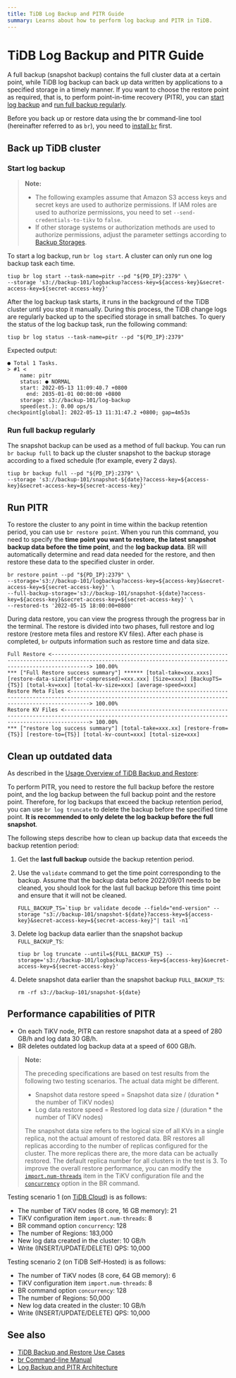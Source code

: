```yaml
---
title: TiDB Log Backup and PITR Guide
summary: Learns about how to perform log backup and PITR in TiDB.
---
```


# TiDB Log Backup and PITR Guide

A full backup (snapshot backup) contains the full cluster data at a certain point, while TiDB log backup can back up data written by applications to a specified storage in a timely manner. If you want to choose the restore point as required, that is, to perform point-in-time recovery (PITR), you can [start log backup](#start-log-backup) and [run full backup regularly](#run-full-backup-regularly).

Before you back up or restore data using the br command-line tool (hereinafter referred to as `br`), you need to [install `br`](/br/br-use-overview.md#deploy-and-use-br) first.

## Back up TiDB cluster

### Start log backup

> **Note:**
>
> - The following examples assume that Amazon S3 access keys and secret keys are used to authorize permissions. If IAM roles are used to authorize permissions, you need to set `--send-credentials-to-tikv` to `false`.
> - If other storage systems or authorization methods are used to authorize permissions, adjust the parameter settings according to [Backup Storages](/br/backup-and-restore-storages.md).

To start a log backup, run `br log start`. A cluster can only run one log backup task each time.

```shell
tiup br log start --task-name=pitr --pd "${PD_IP}:2379" \
--storage 's3://backup-101/logbackup?access-key=${access-key}&secret-access-key=${secret-access-key}'
```

After the log backup task starts, it runs in the background of the TiDB cluster until you stop it manually. During this process, the TiDB change logs are regularly backed up to the specified storage in small batches. To query the status of the log backup task, run the following command:

```shell
tiup br log status --task-name=pitr --pd "${PD_IP}:2379"
```

Expected output:

```
● Total 1 Tasks.
> #1 <
    name: pitr
    status: ● NORMAL
    start: 2022-05-13 11:09:40.7 +0800
      end: 2035-01-01 00:00:00 +0800
    storage: s3://backup-101/log-backup
    speed(est.): 0.00 ops/s
checkpoint[global]: 2022-05-13 11:31:47.2 +0800; gap=4m53s
```

### Run full backup regularly

The snapshot backup can be used as a method of full backup. You can run `br backup full` to back up the cluster snapshot to the backup storage according to a fixed schedule (for example, every 2 days).

```shell
tiup br backup full --pd "${PD_IP}:2379" \
--storage 's3://backup-101/snapshot-${date}?access-key=${access-key}&secret-access-key=${secret-access-key}'
```

## Run PITR

To restore the cluster to any point in time within the backup retention period, you can use `br restore point`. When you run this command, you need to specify the **time point you want to restore**, **the latest snapshot backup data before the time point**, and the **log backup data**. BR will automatically determine and read data needed for the restore, and then restore these data to the specified cluster in order.

```shell
br restore point --pd "${PD_IP}:2379" \
--storage='s3://backup-101/logbackup?access-key=${access-key}&secret-access-key=${secret-access-key}' \
--full-backup-storage='s3://backup-101/snapshot-${date}?access-key=${access-key}&secret-access-key=${secret-access-key}' \
--restored-ts '2022-05-15 18:00:00+0800'
```

During data restore, you can view the progress through the progress bar in the terminal. The restore is divided into two phases, full restore and log restore (restore meta files and restore KV files). After each phase is completed, `br` outputs information such as restore time and data size.

```shell
Full Restore <--------------------------------------------------------------------------------------------------------------------------------------------------------> 100.00%
*** ["Full Restore success summary"] ****** [total-take=xxx.xxxs] [restore-data-size(after-compressed)=xxx.xxx] [Size=xxxx] [BackupTS={TS}] [total-kv=xxx] [total-kv-size=xxx] [average-speed=xxx]
Restore Meta Files <--------------------------------------------------------------------------------------------------------------------------------------------------> 100.00%
Restore KV Files <----------------------------------------------------------------------------------------------------------------------------------------------------> 100.00%
*** ["restore log success summary"] [total-take=xxx.xx] [restore-from={TS}] [restore-to={TS}] [total-kv-count=xxx] [total-size=xxx]
```

## Clean up outdated data

As described in the [Usage Overview of TiDB Backup and Restore](/br/br-use-overview.md):

To perform PITR, you need to restore the full backup before the restore point, and the log backup between the full backup point and the restore point. Therefore, for log backups that exceed the backup retention period, you can use `br log truncate` to delete the backup before the specified time point. **It is recommended to only delete the log backup before the full snapshot**.

The following steps describe how to clean up backup data that exceeds the backup retention period:

1. Get the **last full backup** outside the backup retention period.
2. Use the `validate` command to get the time point corresponding to the backup. Assume that the backup data before 2022/09/01 needs to be cleaned, you should look for the last full backup before this time point and ensure that it will not be cleaned.

    ```shell
    FULL_BACKUP_TS=`tiup br validate decode --field="end-version" --storage "s3://backup-101/snapshot-${date}?access-key=${access-key}&secret-access-key=${secret-access-key}"| tail -n1`
    ```

3. Delete log backup data earlier than the snapshot backup `FULL_BACKUP_TS`:

    ```shell
    tiup br log truncate --until=${FULL_BACKUP_TS} --storage='s3://backup-101/logbackup?access-key=${access-key}&secret-access-key=${secret-access-key}'
    ```

4. Delete snapshot data earlier than the snapshot backup `FULL_BACKUP_TS`:

    ```shell
    rm -rf s3://backup-101/snapshot-${date}
    ```

## Performance capabilities of PITR

- On each TiKV node, PITR can restore snapshot data at a speed of 280 GB/h and log data 30 GB/h.
- BR deletes outdated log backup data at a speed of 600 GB/h.

> **Note:**
>
> The preceding specifications are based on test results from the following two testing scenarios. The actual data might be different.
>
> - Snapshot data restore speed = Snapshot data size / (duration * the number of TiKV nodes)
> - Log data restore speed = Restored log data size / (duration * the number of TiKV nodes)
>
> The snapshot data size refers to the logical size of all KVs in a single replica, not the actual amount of restored data. BR restores all replicas according to the number of replicas configured for the cluster. The more replicas there are, the more data can be actually restored.
> The default replica number for all clusters in the test is 3.
> To improve the overall restore performance, you can modify the [`import.num-threads`](/tikv-configuration-file.md#import) item in the TiKV configuration file and the [`concurrency`](/br/use-br-command-line-tool.md#common-options) option in the BR command.

Testing scenario 1 (on [TiDB Cloud](https://tidbcloud.com)) is as follows:

- The number of TiKV nodes (8 core, 16 GB memory): 21
- TiKV configuration item `import.num-threads`: 8
- BR command option `concurrency`: 128
- The number of Regions: 183,000
- New log data created in the cluster: 10 GB/h
- Write (INSERT/UPDATE/DELETE) QPS: 10,000

Testing scenario 2 (on TiDB Self-Hosted) is as follows:

- The number of TiKV nodes (8 core, 64 GB memory): 6
- TiKV configuration item `import.num-threads`: 8
- BR command option `concurrency`: 128
- The number of Regions: 50,000
- New log data created in the cluster: 10 GB/h
- Write (INSERT/UPDATE/DELETE) QPS: 10,000

## See also

* [TiDB Backup and Restore Use Cases](/br/backup-and-restore-use-cases.md)
* [br Command-line Manual](/br/use-br-command-line-tool.md)
* [Log Backup and PITR Architecture](/br/br-log-architecture.md)
